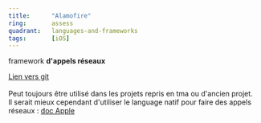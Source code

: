 ```yaml
---
title:      "Alamofire"
ring:       assess
quadrant:   languages-and-frameworks
tags:       [iOS]
---
```


<p>framework <b>d'appels réseaux</b></p>
<p><a href="https://github.com/Alamofire/Alamofire">Lien vers git</a> <br /> <br />
Peut toujours être utilisé dans les projets repris en tma ou d'ancien projet.<br />
Il serait mieux cependant d'utiliser le language natif pour faire des appels réseaux : <a href="https://developer.apple.com/documentation/foundation/urlrequest">doc Apple</a></p>
